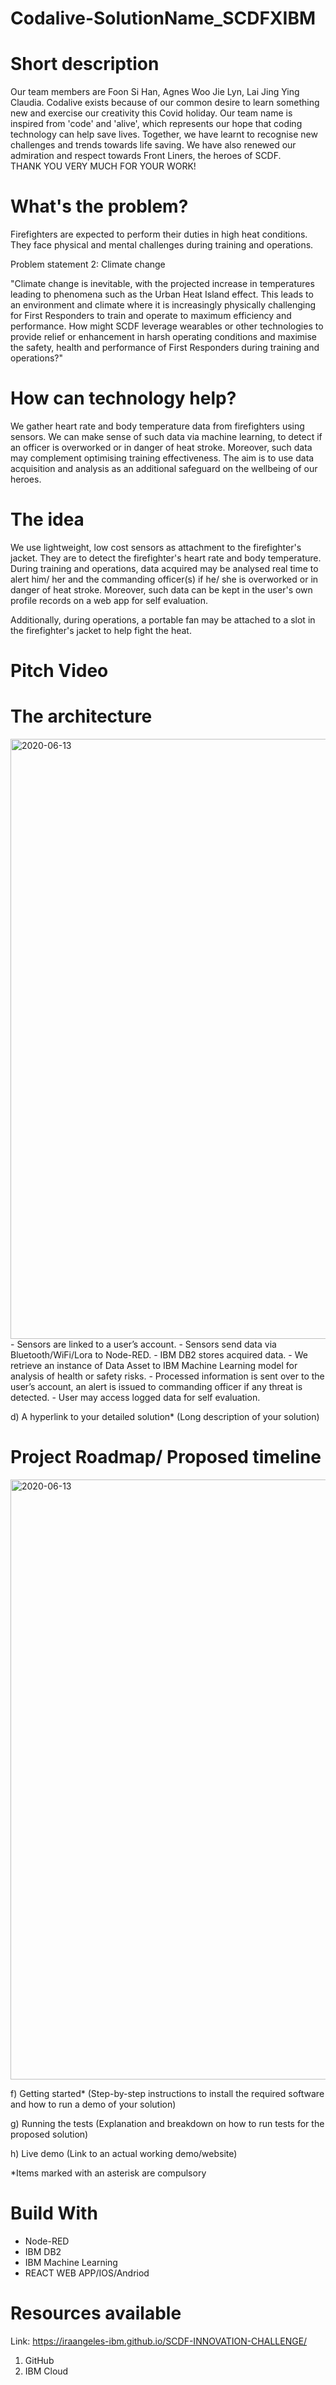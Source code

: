 # Codalive-SolutionName_SCDFXIBM

# Short description
Our team members are Foon Si Han, Agnes Woo Jie Lyn, Lai Jing Ying Claudia.
Codalive exists because of our common desire to learn something new and exercise our creativity this Covid holiday. 
Our team name is inspired from 'code' and 'alive', which represents our hope that coding technology can help save lives. 
Together, we have learnt to recognise new challenges and trends towards life saving. 
We have also renewed our admiration and respect towards Front Liners, the heroes of SCDF.  
THANK YOU VERY MUCH FOR YOUR WORK! 

# What's the problem? 
Firefighters are expected to perform their duties in high heat conditions. They face physical and mental challenges during training and operations. 

Problem statement 2: Climate change

"Climate change is inevitable, with the projected increase in temperatures leading to phenomena such as the Urban Heat Island effect. This leads to an environment and climate where it is increasingly physically challenging for First Responders to train and operate to maximum efficiency and performance. How might SCDF leverage wearables or other technologies to provide relief or enhancement in harsh operating conditions and maximise the safety, health and performance of First Responders during training and operations?"

# How can technology help?
We gather heart rate and body temperature data from firefighters using sensors. We can make sense of such data via machine learning, to detect if an officer is overworked or in danger of heat stroke. Moreover, such data may complement optimising training effectiveness. The aim is to use data acquisition and analysis as an additional safeguard on the wellbeing of our heroes. 

# The idea
We use lightweight, low cost sensors as attachment to the firefighter's jacket. They are to detect the firefighter's heart rate and body temperature. During training and operations, data acquired may be analysed real time to alert him/ her and the commanding officer(s) if he/ she is overworked or in danger of heat stroke. Moreover, such data can be kept in the user's own profile records on a web app for self evaluation. 

Additionally, during operations, a portable fan may be attached to a slot in the firefighter's jacket to help fight the heat.  

# Pitch Video

# The architecture 
<img width="960" alt ="2020-06-13" src="https://github.com/sihan00/Codalive-SolutionName_SCDFXIBM/blob/master/ArchitectureDesign.png">
- Sensors are linked to a user’s account. 
- Sensors send data via Bluetooth/WiFi/Lora to Node-RED.
- IBM DB2 stores acquired data. 
- We retrieve an instance of Data Asset to IBM Machine Learning model for analysis of health or safety risks. 
- Processed information is sent over to the user’s account, an alert is issued to commanding officer if any threat is detected.
- User may access logged data for self evaluation.  


d) A hyperlink to your detailed solution* (Long description of your solution)

# Project Roadmap/ Proposed timeline
<img width="960" alt ="2020-06-13" src="https://github.com/sihan00/Codalive-SolutionName_SCDFXIBM/blob/master/proj%20roadmap.PNG">

f) Getting started* (Step-by-step instructions to install the required software and how to run a demo of your solution)

g) Running the tests (Explanation and breakdown on how to run tests for the proposed solution)

h) Live demo (Link to an actual working demo/website)


*Items marked with an asterisk are compulsory
 
# Build With
- Node-RED
- IBM DB2
- IBM Machine Learning
- REACT WEB APP/IOS/Andriod 

# Resources available

Link: https://iraangeles-ibm.github.io/SCDF-INNOVATION-CHALLENGE/
1) GitHub
2) IBM Cloud 
